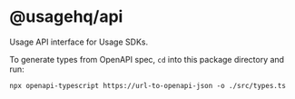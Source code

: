 # @usagehq/api

Usage API interface for Usage SDKs.

To generate types from OpenAPI spec, `cd` into this package directory and run:

```
npx openapi-typescript https://url-to-openapi-json -o ./src/types.ts
```
